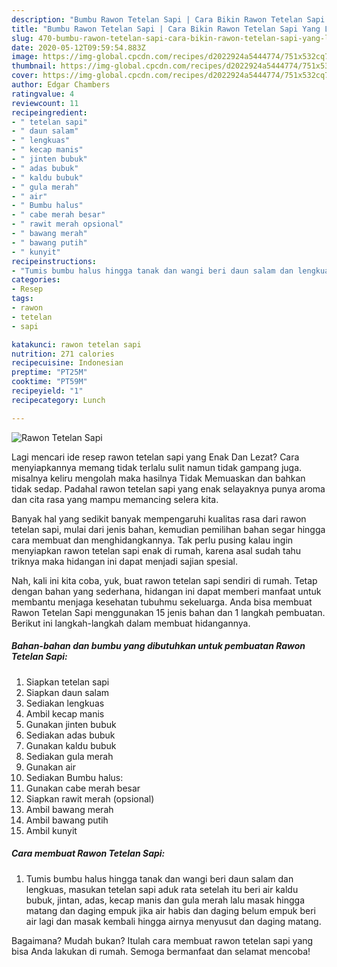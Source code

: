 ```yaml
---
description: "Bumbu Rawon Tetelan Sapi | Cara Bikin Rawon Tetelan Sapi Yang Lezat Sekali"
title: "Bumbu Rawon Tetelan Sapi | Cara Bikin Rawon Tetelan Sapi Yang Lezat Sekali"
slug: 470-bumbu-rawon-tetelan-sapi-cara-bikin-rawon-tetelan-sapi-yang-lezat-sekali
date: 2020-05-12T09:59:54.883Z
image: https://img-global.cpcdn.com/recipes/d2022924a5444774/751x532cq70/rawon-tetelan-sapi-foto-resep-utama.jpg
thumbnail: https://img-global.cpcdn.com/recipes/d2022924a5444774/751x532cq70/rawon-tetelan-sapi-foto-resep-utama.jpg
cover: https://img-global.cpcdn.com/recipes/d2022924a5444774/751x532cq70/rawon-tetelan-sapi-foto-resep-utama.jpg
author: Edgar Chambers
ratingvalue: 4
reviewcount: 11
recipeingredient:
- " tetelan sapi"
- " daun salam"
- " lengkuas"
- " kecap manis"
- " jinten bubuk"
- " adas bubuk"
- " kaldu bubuk"
- " gula merah"
- " air"
- " Bumbu halus"
- " cabe merah besar"
- " rawit merah opsional"
- " bawang merah"
- " bawang putih"
- " kunyit"
recipeinstructions:
- "Tumis bumbu halus hingga tanak dan wangi beri daun salam dan lengkuas, masukan tetelan sapi aduk rata setelah itu beri air kaldu bubuk, jintan, adas, kecap manis dan gula merah lalu masak hingga matang dan daging empuk jika air habis dan daging belum empuk beri air lagi dan masak kembali hingga airnya menyusut dan daging matang."
categories:
- Resep
tags:
- rawon
- tetelan
- sapi

katakunci: rawon tetelan sapi 
nutrition: 271 calories
recipecuisine: Indonesian
preptime: "PT25M"
cooktime: "PT59M"
recipeyield: "1"
recipecategory: Lunch

---
```



![Rawon Tetelan Sapi](https://img-global.cpcdn.com/recipes/d2022924a5444774/751x532cq70/rawon-tetelan-sapi-foto-resep-utama.jpg)

Lagi mencari ide resep rawon tetelan sapi yang Enak Dan Lezat? Cara menyiapkannya memang tidak terlalu sulit namun tidak gampang juga. misalnya keliru mengolah maka hasilnya Tidak Memuaskan dan bahkan tidak sedap. Padahal rawon tetelan sapi yang enak selayaknya punya aroma dan cita rasa yang mampu memancing selera kita.



Banyak hal yang sedikit banyak mempengaruhi kualitas rasa dari rawon tetelan sapi, mulai dari jenis bahan, kemudian pemilihan bahan segar hingga cara membuat dan menghidangkannya. Tak perlu pusing kalau ingin menyiapkan rawon tetelan sapi enak di rumah, karena asal sudah tahu triknya maka hidangan ini dapat menjadi sajian spesial.


Nah, kali ini kita coba, yuk, buat rawon tetelan sapi sendiri di rumah. Tetap dengan bahan yang sederhana, hidangan ini dapat memberi manfaat untuk membantu menjaga kesehatan tubuhmu sekeluarga. Anda bisa membuat Rawon Tetelan Sapi menggunakan 15 jenis bahan dan 1 langkah pembuatan. Berikut ini langkah-langkah dalam membuat hidangannya.

<!--inarticleads1-->

##### Bahan-bahan dan bumbu yang dibutuhkan untuk pembuatan Rawon Tetelan Sapi:

1. Siapkan  tetelan sapi
1. Siapkan  daun salam
1. Sediakan  lengkuas
1. Ambil  kecap manis
1. Gunakan  jinten bubuk
1. Sediakan  adas bubuk
1. Gunakan  kaldu bubuk
1. Sediakan  gula merah
1. Gunakan  air
1. Sediakan  Bumbu halus:
1. Gunakan  cabe merah besar
1. Siapkan  rawit merah (opsional)
1. Ambil  bawang merah
1. Ambil  bawang putih
1. Ambil  kunyit




<!--inarticleads2-->

##### Cara membuat Rawon Tetelan Sapi:

1. Tumis bumbu halus hingga tanak dan wangi beri daun salam dan lengkuas, masukan tetelan sapi aduk rata setelah itu beri air kaldu bubuk, jintan, adas, kecap manis dan gula merah lalu masak hingga matang dan daging empuk jika air habis dan daging belum empuk beri air lagi dan masak kembali hingga airnya menyusut dan daging matang.




Bagaimana? Mudah bukan? Itulah cara membuat rawon tetelan sapi yang bisa Anda lakukan di rumah. Semoga bermanfaat dan selamat mencoba!
